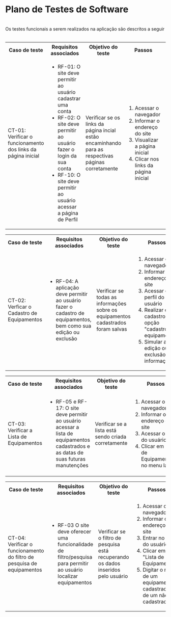 # Plano de Testes de Software
<br>
Os testes funcionais a serem realizados na aplicação são descritos a seguir
<br>
<br>
<table>
   <tr>
    <th>Caso de teste</th>
    <th>Requisitos associados</th>
    <th>Objetivo do teste</th>
    <th>Passos</th>
    <th>Critérios de êxito</th>
    <th>Responsável</th>
   </tr>
   <tr>
    <td>CT-01: Verificar o funcionamento dos links da página inicial</td>
    <td>
     <ul>
      <li>RF-01:	O site deve permitir ao usuário cadastrar uma conta</li>
     <li>RF-02:	O site deve permitir ao usuário fazer o login da sua conta</li>
      <li>RF-10:	O site deve permitir ao usuário acessar a página de Perfil</li>
     </ul>
    </td>
    <td>Verificar se os links da página incial estão encaminhando para as respectivas páginas corretamente</td>
    <td>
     <ol>
      <li>Acessar o navegador</li>
      <li>Informar o endereço do site</li>
      <li>Visualizar a página inicial</li>
      <li>Clicar nos links da página inicial</li>
     </ol>
     </td>
    <td>Todos os links da página inicial devem encaminhar os usuários para as respectivas páginas</td>
    <td>Luiz</td>
   </tr>
  </table>


  <table>
   <tr>
    <th>Caso de teste</th>
    <th>Requisitos associados</th>
    <th>Objetivo do teste</th>
    <th>Passos</th>
    <th>Critérios de êxito</th>
    <th>Responsável</th>  
   </tr>
   <tr>
    <td>CT-02: Verficar o Cadastro de Equipamentos</td>
    <td>
     <ul>
      <li>RF-04:	A aplicação deve permitir ao usuário fazer o cadastro de equipamentos, bem como sua edição ou exclusão</li>
     </ul>
    </td>
    <td>Verificar se todas as informações sobre os equipamentos cadastrados foram salvas</td>
    <td>
     <ol>
      <li>Acessar o navegador.</li>
      <li>Informar o endereço do site</li>
      <li>Acessar o perfil do usuário</li>
      <li>Realizar o cadastro na opção "cadastro de equipamento"</li>
      <li>Simular a edição ou exclusão das informações</li>
     </ol>
     </td>
    <td>Todas as informações sobre o equipamento ficam disponíveis na página de cadastro</td>
    <td>André</td>
   </tr>
  </table>

  <table>
   <tr>
    <th>Caso de teste</th>
    <th>Requisitos associados</th>
    <th>Objetivo do teste</th>
    <th>Passos</th>
    <th>Critérios de êxito</th>
    <th>Responsável</th>
   </tr>
   <tr>
    <td>CT-03: Verificar a Lista de Equipamentos</td>
    <td>
     <ul>
      <li>RF-05 e RF-17:	 O site deve permitir ao usuário acessar a lista de equipamentos cadastrados e as datas de suas futuras manutenções</li>
     </ul>
    </td>
    <td>Verificar se a lista está sendo criada corretamente</td>
    <td>
     <ol>
      <li>Acessar o navegador</li>
      <li>Informar o endereço do site</li>
      <li>Acessar o perfil do usuário</li>
      <li> Clicar em "Lista de Equipamentos", no menu lateral</li>
     </ol>
     </td>
    <td>Todas as informações referentes aos equipamentos cadastrados, bem como suas futuras manutenções, devem estar registradas em uma tabela</td>
    <td>Alana</td>
   </tr>
  </table>

  <table>
   <tr>
    <th>Caso de teste</th>
    <th>Requisitos associados</th>
    <th>Objetivo do teste</th>
    <th>Passos</th>
    <th>Critérios de êxito</th>
    <th>Responsável</th>
   </tr>
   <tr>
    <td>CT-04: Verificar o funcionamento do filtro de pesquisa de equipamentos</td>
    <td>
     <ul>
     <li>RF-03	O site deve oferecer uma funcionalidade de filtro/pesquisa para permitir ao usuário localizar equipamentos</li>
     </ul>
    </td>
    <td>Verificar se o filtro de pesquisa está recuperando os dados inseridos pelo usuário</td>
    <td>
     <ol>
      <li>Acessar o navegador</li>
      <li>Informar o endereço do site</li>
      <li>Entrar no perfil do usuário</li>
      <li>Clicar em "Lista de Equipamentos"</li>
      <li>Digitar o nome de um equipamento cadastrado e de um não cadastrado</li>  
     </ol>
     </td>
    <td>Caso o equipamento exista na lista, o filtro de pesquisa deve retornar suas informações na primeira linha da tabela.</td>
    <td>Heitor</td>
   </tr>
  </table>
</body>
</html>
